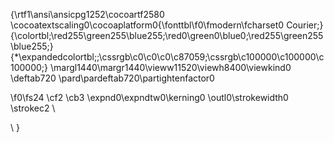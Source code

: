 {\rtf1\ansi\ansicpg1252\cocoartf2580
\cocoatextscaling0\cocoaplatform0{\fonttbl\f0\fmodern\fcharset0 Courier;}
{\colortbl;\red255\green255\blue255;\red0\green0\blue0;\red255\green255\blue255;}
{\*\expandedcolortbl;;\cssrgb\c0\c0\c0\c87059;\cssrgb\c100000\c100000\c100000;}
\margl1440\margr1440\vieww11520\viewh8400\viewkind0
\deftab720
\pard\pardeftab720\partightenfactor0

\f0\fs24 \cf2 \cb3 \expnd0\expndtw0\kerning0
\outl0\strokewidth0 \strokec2 <!-- Google tag (gtag.js) -->\
<script async src="https://www.googletagmanager.com/gtag/js?id=G-RKF8LDCYQ8"></script>\
<script>\
  window.dataLayer = window.dataLayer || [];\
  function gtag()\{dataLayer.push(arguments);\}\
  gtag('js', new Date());\
\
  gtag('config', 'G-RKF8LDCYQ8');\
</script>}